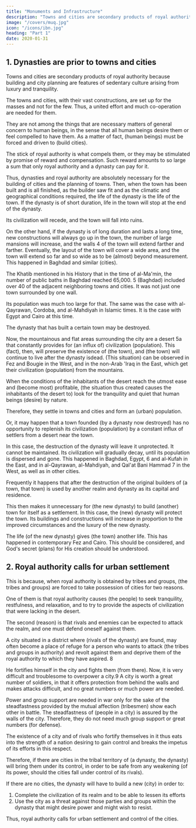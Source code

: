 ```yaml
---
title: "Monuments and Infrastructure"
description: "Towns and cities are secondary products of royal authority because building and city planning are features of sedentary culture arising from luxury and tranquility"
image: "/covers/muq.jpg"
icon: "/icons/ibn.jpg"
heading: "Part 1"
date: 2020-01-31
---
```



<!-- COUNTRIES AND CITIES, 1
AND ALL OTHER (FORMS OF) SEDENTARY
CIVILIZATION. THE CONDITIONS OCCURRING THERE.
PRIMARY AND SECONDARY (CONSIDERATIONS)
IN THIS CONNECTION. -->

## 1. Dynasties are prior to towns and cities

Towns and cities are secondary products of royal authority because building and city planning are features of sedentary culture arising from luxury and tranquility. 

<!-- , as we have
mentioned before 2 Such (features of sedentary culture) come after Bedouin life and
the features that go with it. -->

<!--  with their monuments, 3 , and
large buildings, are --> 

The towns and cities, with their vast constructions, are set up for the masses and not for the few. Thus, a united effort
and much co-operation are needed for them. 

They are not among the things that are necessary matters of general concern to human beings, in the sense that all human
beings desire them or feel compelled to have them. As a matter of fact, (human
beings) must be forced and driven to (build cities). 

The stick of royal authority is what compels them, or they may be stimulated by promise of reward and compensation. Such reward amounts to so large a sum that only royal authority and a dynasty can pay for it. 

Thus, dynasties and royal authority are absolutely necessary for the building of cities and the planning of towns.
Then, when the town has been built and is all finished, as the builder saw fit and as the climatic and geographical conditions required, the life of the dynasty is the life of the town. If the dynasty is of short duration, life in the town will stop at
the end of the dynasty. 

Its civilization will recede, and the town will fall into ruins. 

On the other hand, if the dynasty is of long duration and lasts a long time, new
constructions will always go up in the town, the number of large mansions will
increase, and the walls 4 of the town will extend farther and farther. Eventually, the
layout of the town will cover a wide area, and the town will extend so far and so
wide as to be (almost) beyond measurement. This happened in Baghdad and similar
(cities).

The Khatib mentioned in his History that in the time of al-Ma'min, the number of public baths in Baghdad reached 65,000. 5 (Baghdad) included over 40 of the adjacent neighboring towns and cities. It was not just one town surrounded by one wall. 

Its population was much too large for that. The same was the case with al-Qayrawan, Cordoba, and al-Mahdiyah in Islamic times. It is the case with Egypt and Cairo at this time. 

The dynasty that has built a certain town may be destroyed. 

Now, the mountainous and flat areas surrounding the city are a desert 5a that constantly
provides for (an influx of) civilization (population). This (fact), then, will preserve
the existence of (the town), and (the town) will continue to live after the dynasty isdead. (This situation) can be observed in Fez and Bougie in the West, and in the non-Arab 'Iraq in the East, which get their civilization (population) from the
mountains. 

When the conditions of the inhabitants of the desert reach the utmost ease and (become most) profitable, (the situation thus created causes the inhabitants of the desert to) look for the tranquility and quiet that human beings (desire) by nature. 

Therefore, they settle in towns and cities and form an (urban) population. 

Or, it may happen that a town founded (by a dynasty now destroyed) has no opportunity to replenish its civilization (population) by a constant influx of settlers from a desert near the town. 

In this case, the destruction of the dynasty will leave it unprotected. It cannot be maintained. Its civilization will gradually decay, until its population is dispersed and gone. This happened in Baghdad, Egypt, 6 and al-Kufah in the East, and in al-Qayrawan, al-Mahdiyah, and Qal'at Bani Hammad 7 in the West, as well as in other cities.

Frequently it happens that after the destruction of the original builders of (a town, that town) is used by another realm and dynasty as its capital and residence. 

This then makes it unnecessary for (the new dynasty) to build (another) town for itself as a settlement. In this case, the (new) dynasty will protect the town. Its buildings and constructions will increase in proportion to the improved
circumstances and the luxury of the new dynasty. 

The life (of the new dynasty) gives (the town) another life. This has happened in contemporary Fez and Cairo.
This should be considered, and God's secret (plans) for His creation should
be understood.


## 2. Royal authority calls for urban settlement

This is because, when royal authority is obtained by tribes and groups, (the tribes and groups) are forced to take possession of cities for two reasons. 

One of them is that royal authority causes (the people) to seek tranquility, restfulness, and
relaxation, and to try to provide the aspects of civilization that were lacking in the desert. 

The second (reason) is that rivals and enemies can be expected to attack the realm, and one must defend oneself against them.

A city situated in a district where (rivals of the dynasty) are found, may often become a place of refuge for a person who wants to attack (the tribes and groups in authority) and revolt against them and deprive them of the royal authority to which
they have aspired. 8 

He fortifies himself in the city and fights them (from there). Now, it is very difficult and troublesome to overpower a city.9 A city is worth a great number of soldiers, in that it offers protection from behind the walls and makes
attacks difficult, and no great numbers or much power are needed. 

Power and group support are needed in war only for the sake of the steadfastness provided by the
mutual affection (tribesmen) show each other in battle. The steadfastness of (people
in a city) is assured by the walls of the city. Therefore, they do not need much group
support or great numbers (for defense). 

The existence of a city and of rivals who fortify themselves in it thus eats into the strength of a nation desiring to gain control and breaks the impetus of its efforts in this respect. 

Therefore, if there are cities in the tribal territory of (a dynasty, the dynasty) will bring them under its control, in order to be safe from any weakening (of its power, should the cities fall under control of its rivals). 

If there are no cities, the dynasty will have to build a new (city) in order to:

1. Complete the civilization of its realm and to be able to lessen its efforts
2. Use the city as a threat against those parties and groups within the dynasty that might desire power and might wish to resist.


Thus, royal authority calls for urban settlement and control of the cities.
